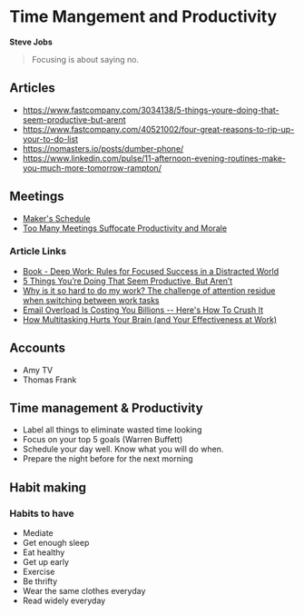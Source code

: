 # Time Mangement and Productivity

**Steve Jobs**
> Focusing is about saying no.

## Articles
- https://www.fastcompany.com/3034138/5-things-youre-doing-that-seem-productive-but-arent
- https://www.fastcompany.com/40521002/four-great-reasons-to-rip-up-your-to-do-list
- https://nomasters.io/posts/dumber-phone/
- https://www.linkedin.com/pulse/11-afternoon-evening-routines-make-you-much-more-tomorrow-rampton/

## Meetings
- [Maker's Schedule](http://paulgraham.com/makersschedule.html)
- [Too Many Meetings Suffocate Productivity and Morale](https://www.entrepreneur.com/article/304610)

### Article Links
- [Book - Deep Work: Rules for Focused Success in a Distracted World](https://www.amazon.com/Deep-Work-Focused-Success-Distracted/dp/1455586692)
- [5 Things You’re Doing That Seem Productive, But Aren’t](https://www.fastcompany.com/3034138/5-things-youre-doing-that-seem-productive-but-arent)
- [Why is it so hard to do my work? The challenge of attention residue when switching between work tasks](https://ideas.repec.org/a/eee/jobhdp/v109y2009i2p168-181.html)
- [Email Overload Is Costing You Billions -- Here's How To Crush It](https://www.forbes.com/sites/groupthink/2014/05/29/email-overload-is-costing-you-billions-heres-how-to-crush-it/)
- [How Multitasking Hurts Your Brain (and Your Effectiveness at Work)](https://www.forbes.com/sites/work-in-progress/2013/01/15/how-multitasking-hurts-your-brain-and-your-effectiveness-at-work)

## Accounts
- Amy TV
- Thomas Frank

## Time management & Productivity
- Label all things to eliminate wasted time looking
- Focus on your top 5 goals (Warren Buffett)
- Schedule your day well. Know what you will do when.
- Prepare the night before for the next morning

## Habit making

### Habits to have
- Mediate
- Get enough sleep
- Eat healthy
- Get up early
- Exercise
- Be thrifty
- Wear the same clothes everyday
- Read widely everyday
